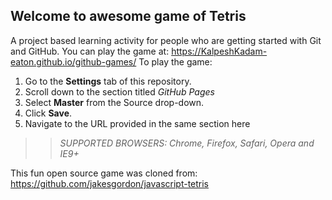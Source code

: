 ## Welcome to awesome game of Tetris

A project based learning activity for people who are getting started with Git and GitHub.
You can play the game at: https://KalpeshKadam-eaton.github.io/github-games/
To play the game:
1. Go to the **Settings** tab of this repository.
1. Scroll down to the section titled _GitHub Pages_
1. Select **Master** from the Source drop-down.
1. Click **Save**.
1. Navigate to the URL provided in the same section here

>> _*SUPPORTED BROWSERS*: Chrome, Firefox, Safari, Opera and IE9+_

This fun open source game was cloned from: https://github.com/jakesgordon/javascript-tetris
